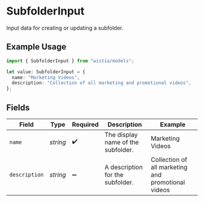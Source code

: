 # SubfolderInput

Input data for creating or updating a subfolder.

## Example Usage

```typescript
import { SubfolderInput } from "wistia/models";

let value: SubfolderInput = {
  name: "Marketing Videos",
  description: "Collection of all marketing and promotional videos",
};
```

## Fields

| Field                                              | Type                                               | Required                                           | Description                                        | Example                                            |
| -------------------------------------------------- | -------------------------------------------------- | -------------------------------------------------- | -------------------------------------------------- | -------------------------------------------------- |
| `name`                                             | *string*                                           | :heavy_check_mark:                                 | The display name of the subfolder.                 | Marketing Videos                                   |
| `description`                                      | *string*                                           | :heavy_minus_sign:                                 | A description for the subfolder.                   | Collection of all marketing and promotional videos |